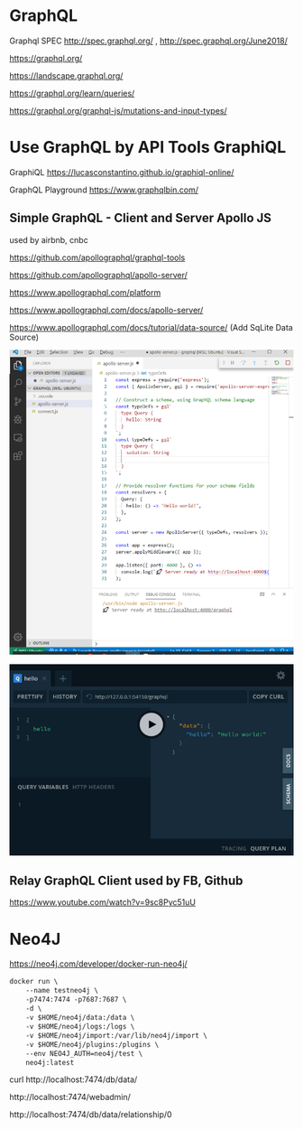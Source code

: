 ﻿# GraphQL 

Graphql SPEC <http://spec.graphql.org/> , <http://spec.graphql.org/June2018/>


<https://graphql.org/>

<https://landscape.graphql.org/>

<https://graphql.org/learn/queries/> 

<https://graphql.org/graphql-js/mutations-and-input-types/> 

# Use GraphQL by API Tools GraphiQL


GraphiQL    https://lucasconstantino.github.io/graphiql-online/ 


GraphQL Playground <https://www.graphqlbin.com/>


## Simple GraphQL - Client and Server Apollo JS 

used by airbnb, cnbc

<https://github.com/apollographql/graphql-tools> 

<https://github.com/apollographql/apollo-server/> 

<https://www.apollographql.com/platform>

<https://www.apollographql.com/docs/apollo-server/> 

<https://www.apollographql.com/docs/tutorial/data-source/> (Add SqLite Data Source)


![Screenshot 2020 01 06 Apollo Graphql Server](../pic/Screenshot_2020-01-06-apollo-graphql-server.png)

![Screenshot 2020 01 06 Apollo Graphql Server Ui](../pic/Screenshot-2020-01-06-apollo-graphql-server-ui.png)

## Relay GraphQL Client used by FB, Github

https://www.youtube.com/watch?v=9sc8Pyc51uU 


# Neo4J

https://neo4j.com/developer/docker-run-neo4j/


    docker run \
        --name testneo4j \
        -p7474:7474 -p7687:7687 \
        -d \
        -v $HOME/neo4j/data:/data \
        -v $HOME/neo4j/logs:/logs \
        -v $HOME/neo4j/import:/var/lib/neo4j/import \
        -v $HOME/neo4j/plugins:/plugins \
        --env NEO4J_AUTH=neo4j/test \
        neo4j:latest

curl http://localhost:7474/db/data/

http://localhost:7474/webadmin/

http://localhost:7474/db/data/relationship/0

